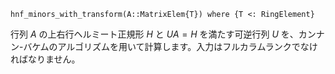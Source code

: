 ```
hnf_minors_with_transform(A::MatrixElem{T}) where {T <: RingElement}
```

行列 $A$ の上右行ヘルミート正規形 $H$ と $UA = H$ を満たす可逆行列 $U$ を、カンナン-バケムのアルゴリズムを用いて計算します。入力はフルカラムランクでなければなりません。
